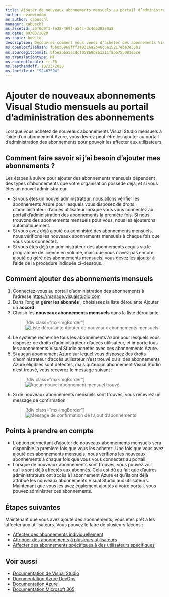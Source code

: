 ```yaml
---
title: Ajouter de nouveaux abonnements mensuels au portail d’administration des abonnements | Microsoft Docs
author: evanwindom
ms.author: cabuschl
manager: cabuschl
ms.assetid: 36f0d9f1-fe28-469f-a54c-dc46638270a8
ms.date: 09/03/2020
ms.topic: how-to
description: Découvrez comment vous venez d’acheter des abonnements Visual Studio mensuels au portail d’administration des abonnements.
ms.openlocfilehash: f6b835969fff3a8316a2b46c6e15217ebe3e33b1
ms.sourcegitcommit: bf5e2bba5acdcf05869b861211f8bb755081e5ce
ms.translationtype: MT
ms.contentlocale: fr-FR
ms.lasthandoff: 10/23/2020
ms.locfileid: "92467594"
---
```

# <a name="add-new-monthly-visual-studio-subscriptions-to-the-subscriptions-administration-portal"></a>Ajouter de nouveaux abonnements Visual Studio mensuels au portail d’administration des abonnements
Lorsque vous achetez de nouveaux abonnements Visual Studio mensuels à l’aide d’un abonnement Azure, vous devrez peut-être les ajouter au portail d’administration des abonnements pour pouvoir les affecter aux utilisateurs.  

## <a name="how-do-i-know-if-i-need-to-add-my-subscriptions"></a>Comment faire savoir si j’ai besoin d’ajouter mes abonnements ?
Les étapes à suivre pour ajouter des abonnements mensuels dépendent des types d’abonnements que votre organisation possède déjà, et si vous êtes un nouvel administrateur.
- Si vous êtes un nouvel administrateur, nous allons vérifier les abonnements Azure pour lesquels vous disposez de droits d’administrateur d’accès utilisateur lorsque vous vous connectez au portail d’administration des abonnements la première fois.  Si nous trouvons des abonnements mensuels pour vous, nous les ajouterons automatiquement. 
- Si vous avez déjà ajouté ou administré des abonnements mensuels, nous vérifions les nouveaux abonnements mensuels à chaque fois que vous vous connectez. 
- Si vous êtes déjà un administrateur des abonnements acquis via le programme de licence en volume, mais que vous n’avez pas encore ajouté ou géré des abonnements mensuels, vous devez les ajouter à l’aide de la procédure indiquée ci-dessous.

## <a name="how-to-add-monthly-subscriptions"></a>Comment ajouter des abonnements mensuels
1. Connectez-vous au portail d’administration des abonnements à l’adresse <https://manage.visualstudio.com>
1. Dans l’onglet **gérer les abonnés** , choisissez la liste déroulante Ajouter un **accord** . 
1. Choisir les **nouveaux abonnements mensuels** dans la liste déroulante
   > [!div class="mx-imgBorder"]
   > ![Liste déroulante Ajouter de nouveaux abonnements mensuels](_img/add-monthly-subs/add-subs-drop-down.png "Choisissez « Ajouter un contrat », puis « nouveaux abonnements mensuels ».")
1. Le système recherche tous les abonnements Azure pour lesquels vous disposez de droits d’administrateur d’accès utilisateur, et importe tous les abonnements Visual Studio achetés avec ces abonnements Azure.
1. Si aucun abonnement Azure sur lequel vous disposez des droits d’administrateur d’accès utilisateur n’est trouvé ou si des abonnements Azure éligibles sont détectés, mais qu’aucun abonnement Visual Studio n’est trouvé, vous recevrez le message suivant :
   > [!div class="mx-imgBorder"]
   > ![Aucun nouvel abonnement mensuel trouvé](_img/add-monthly-subs/no-subs-found.png "Message d’erreur indiquant qu’il n’y a pas d’abonnement Azure ou d’abonnements Visual Studio à votre disposition.")
1. Si de nouveaux abonnements mensuels sont trouvés, vous recevrez un message de confirmation
   > [!div class="mx-imgBorder"]
   > ![Message de confirmation de l’ajout d’abonnements](_img/add-monthly-subs/subs-added-confirmation.png "Un message de confirmation affiche les abonnements que vous avez ajoutés.")

## <a name="things-to-keep-in-mind"></a>Points à prendre en compte
- L’option permettant d’ajouter de nouveaux abonnements mensuels sera disponible la première fois que vous les achetez.  Une fois que vous avez ajouté des abonnements mensuels, nous vérifions les nouveaux abonnements à chaque fois que vous vous connectez au portail. 
- Lorsque de nouveaux abonnements sont trouvés, vous pouvez voir qu’ils sont déjà affectés aux abonnés.  Cela est dû au fait que d’autres administrateurs ont accès à l’abonnement Azure et qu’ils ont déjà attribué les nouveaux abonnements Visual Studio aux utilisateurs.  Maintenant que vous les avez également ajoutés à votre portail, vous pouvez administrer ces abonnements. 

## <a name="next-steps"></a>Étapes suivantes
Maintenant que vous avez ajouté des abonnements, vous êtes prêt à les affecter aux utilisateurs.  Vous pouvez le faire de plusieurs façons :
- [Affecter des abonnements individuellement](assign-license.md)
- [Attribuer des abonnements à plusieurs utilisateurs](assign-license-bulk.md)
- [Affecter des abonnements spécifiques à des utilisateurs spécifiques](assign-guid.md)

## <a name="see-also"></a>Voir aussi
- [Documentation de Visual Studio](/visualstudio/)
- [Documentation Azure DevOps](/azure/devops/)
- [Documentation Azure](/azure/)
- [Documentation Microsoft 365](/microsoft-365/)
